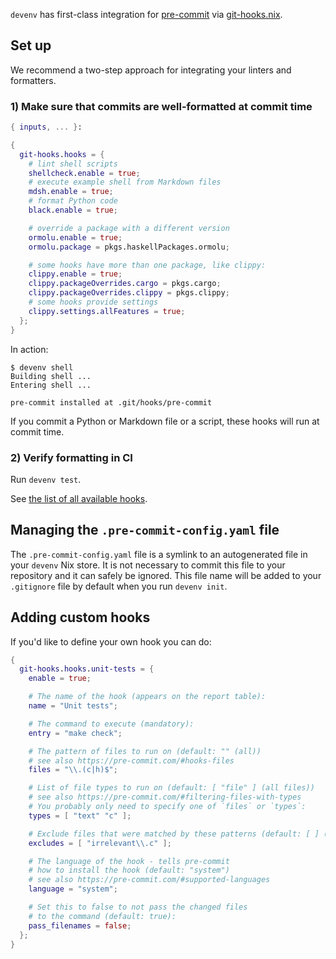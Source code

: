 ``devenv`` has first-class integration for [pre-commit](https://pre-commit.com/) via [git-hooks.nix](https://github.com/cachix/git-hooks.nix).

## Set up

We recommend a two-step approach for integrating your linters and formatters.

### 1) Make sure that commits are well-formatted at commit time

```nix title="devenv.nix"
{ inputs, ... }:

{
  git-hooks.hooks = {
    # lint shell scripts
    shellcheck.enable = true;
    # execute example shell from Markdown files
    mdsh.enable = true;
    # format Python code
    black.enable = true;

    # override a package with a different version
    ormolu.enable = true;
    ormolu.package = pkgs.haskellPackages.ormolu;

    # some hooks have more than one package, like clippy:
    clippy.enable = true;
    clippy.packageOverrides.cargo = pkgs.cargo;
    clippy.packageOverrides.clippy = pkgs.clippy;
    # some hooks provide settings
    clippy.settings.allFeatures = true;
  };
}
```

In action:

```shell-session
$ devenv shell
Building shell ...
Entering shell ...

pre-commit installed at .git/hooks/pre-commit
```

If you commit a Python or Markdown file or a script, these hooks will run at commit time.

### 2) Verify formatting in CI

Run ``devenv test``.

See [the list of all available hooks](reference/options.md#pre-commithooks).

## Managing the `.pre-commit-config.yaml` file

The `.pre-commit-config.yaml` file is a symlink to an autogenerated file in your `devenv` Nix store.
It is not necessary to commit this file to your repository and it can safely be ignored.
This file name will be added to your `.gitignore` file by default when you run `devenv init`.


## Adding custom hooks

If you'd like to define your own hook you can do:

```nix title="devenv.nix"
{
  git-hooks.hooks.unit-tests = {
    enable = true;

    # The name of the hook (appears on the report table):
    name = "Unit tests";

    # The command to execute (mandatory):
    entry = "make check";

    # The pattern of files to run on (default: "" (all))
    # see also https://pre-commit.com/#hooks-files
    files = "\\.(c|h)$";

    # List of file types to run on (default: [ "file" ] (all files))
    # see also https://pre-commit.com/#filtering-files-with-types
    # You probably only need to specify one of `files` or `types`:
    types = [ "text" "c" ];

    # Exclude files that were matched by these patterns (default: [ ] (none)):
    excludes = [ "irrelevant\\.c" ];

    # The language of the hook - tells pre-commit
    # how to install the hook (default: "system")
    # see also https://pre-commit.com/#supported-languages
    language = "system";

    # Set this to false to not pass the changed files
    # to the command (default: true):
    pass_filenames = false;
  };
}
```
